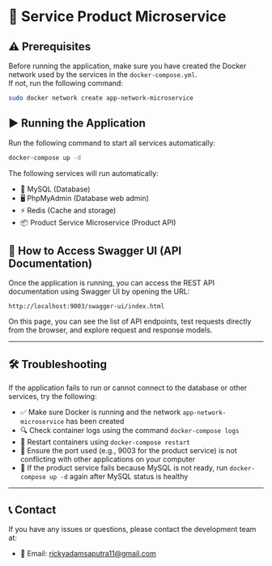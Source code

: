
# 🚀 Service Product Microservice

## ⚠️ Prerequisites
Before running the application, make sure you have created the Docker network used by the services in the `docker-compose.yml`.  
If not, run the following command:

```bash
sudo docker network create app-network-microservice
```

## ▶️ Running the Application
Run the following command to start all services automatically:

```bash
docker-compose up -d
```

The following services will run automatically:
- 🐬 MySQL (Database)
- 🖥️ PhpMyAdmin (Database web admin)
- ⚡ Redis (Cache and storage)
- 📦 Product Service Microservice (Product API)

## 📖 How to Access Swagger UI (API Documentation)
Once the application is running, you can access the REST API documentation using Swagger UI by opening the URL:

```
http://localhost:9003/swagger-ui/index.html
```

On this page, you can see the list of API endpoints, test requests directly from the browser, and explore request and response models.

---

## 🛠️ Troubleshooting
If the application fails to run or cannot connect to the database or other services, try the following:

- ✅ Make sure Docker is running and the network `app-network-microservice` has been created  
- 🔍 Check container logs using the command `docker-compose logs`  
- 🔄 Restart containers using `docker-compose restart`  
- 🚪 Ensure the port used (e.g., 9003 for the product service) is not conflicting with other applications on your computer  
- 🔄 If the product service fails because MySQL is not ready, run `docker-compose up -d` again after MySQL status is healthy

---

## 📞 Contact
If you have any issues or questions, please contact the development team at:

- 📧 Email: rickyadamsaputra11@gmail.com
